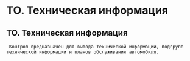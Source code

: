 ﻿---
description: 2.4.7
---
# ТО. Техническая информация
## ТО. Техническая информация
     Контрол предназначен для вывода технической информации, подгрупп технической информации и планов обслуживания автомобиля.
